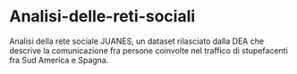 # Analisi-delle-reti-sociali
Analisi della rete sociale JUANES, un dataset rilasciato dalla DEA che descrive la comunicazione fra persone coinvolte nel traffico di stupefacenti fra Sud America e Spagna.
